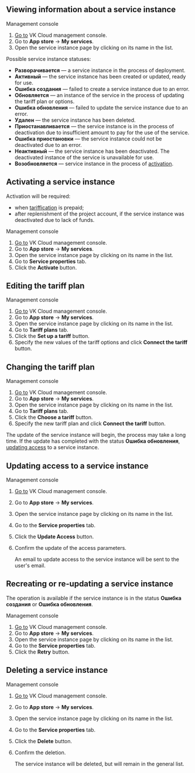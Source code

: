## Viewing information about a service instance

<tabs>
<tablist>
<tab>Management console</tab>
</tablist>
<tabpanel>

1. [Go to](https://msk.cloud.vk.com/app/en) VK Cloud management console.
1. Go to **App store** → **My services**.
1. Open the service instance page by clicking on its name in the list.

</tabpanel>
</tabs>

Possible service instance statuses:

- **Разворачивается** — a service instance in the process of deployment.
- **Активный** — the service instance has been created or updated, ready for use.
- **Ошибка создания** — failed to create a service instance due to an error.
- **Обновляется** — an instance of the service in the process of updating the tariff plan or options.
- **Ошибка обновления** — failed to update the service instance due to an error.
- **Удален** — the service instance has been deleted.
- **Приостанавливается** — the service instance is in the process of deactivation due to insufficient amount to pay for the use of the service.
- **Ошибка приостановки** — the service instance could not be deactivated due to an error.
- **Неактивный** — the service instance has been deactivated. The deactivated instance of the service is unavailable for use.
- **Возобновляется** — service instance in the process of [activation](#activating_a_service_instance).

## Activating a service instance

Activation will be required:

- when [tariffication](../../tariffication/) is prepaid;
- after replenishment of the project account, if the service instance was deactivated due to lack of funds.

<tabs>
<tablist>
<tab>Management console</tab>
</tablist>
<tabpanel>

1. [Go to](https://msk.cloud.vk.com/app/en) VK Cloud management console.
1. Go to **App store** → **My services**.
1. Open the service instance page by clicking on its name in the list.
1. Go to **Service properties** tab.
1. Click the **Activate** button.

</tabpanel>
</tabs>

## Editing the tariff plan

<tabs>
<tablist>
<tab>Management console</tab>
</tablist>
<tabpanel>

1. [Go to](https://msk.cloud.vk.com/app/en) VK Cloud management console.
1. Go to **App store** → **My services**.
1. Open the service instance page by clicking on its name in the list.
1. Go to **Tariff plans** tab.
1. Click the **Set up a tariff** button.
1. Specify the new values of the tariff options and click **Connect the tariff** button.

</tabpanel>
</tabs>

## Changing the tariff plan

<tabs>
<tablist>
<tab>Management console</tab>
</tablist>
<tabpanel>

1. [Go to](https://msk.cloud.vk.com/app/en) VK Cloud management console.
1. Go to **App store** → **My services**.
1. Open the service instance page by clicking on its name in the list.
1. Go to **Tariff plans** tab.
1. Click the **Choose a tariff** button.
1. Specify the new tariff plan and click **Connect the tariff** button.

</tabpanel>
</tabs>

The update of the service instance will begin, the process may take a long time. If the update has completed with the status **Ошибка обновления**, [updating access](#updating_access_to_a_service_instance) to a service instance.

## Updating access to a service instance

<tabs>
<tablist>
<tab>Management console</tab>
</tablist>
<tabpanel>

1. [Go to](https://msk.cloud.vk.com/app/en) VK Cloud management console.
1. Go to **App store** → **My services**.
1. Open the service instance page by clicking on its name in the list.
1. Go to the **Service properties** tab.
1. Click the **Update Access** button.
1. Confirm the update of the access parameters.

   An email to update access to the service instance will be sent to the user's email.

</tabpanel>
</tabs>

## Recreating or re-updating a service instance

The operation is available if the service instance is in the status **Ошибка создания** or **Ошибка обновления**.

<tabs>
<tablist>
<tab>Management console</tab>
</tablist>
<tabpanel>

1. [Go to](https://msk.cloud.vk.com/app/en) VK Cloud management console.
1. Go to **App store** → **My services**.
1. Open the service instance page by clicking on its name in the list.
1. Go to the **Service properties** tab.
1. Click the **Retry** button.

</tabpanel>
</tabs>

## Deleting a service instance

<tabs>
<tablist>
<tab>Management console</tab>
</tablist>
<tabpanel>

1. [Go to](https://msk.cloud.vk.com/app/en) VK Cloud management console.
1. Go to **App store** → **My services**.
1. Open the service instance page by clicking on its name in the list.
1. Go to the **Service properties** tab.
1. Click the **Delete** button.
1. Confirm the deletion.

   The service instance will be deleted, but will remain in the general list.

</tabpanel>
</tabs>
